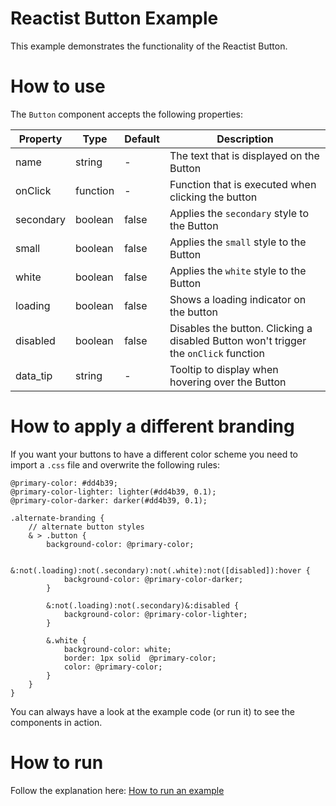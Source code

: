 # Reactist Button Example

This example demonstrates the functionality of the Reactist Button.

# How to use

The `Button` component accepts the following properties:

| Property | Type | Default | Description |
| --- | --- | --- | --- |
| name | string | - | The text that is displayed on the Button |
| onClick | function | - | Function that is executed when clicking the button |
| secondary | boolean | false | Applies the `secondary` style to the Button |
| small | boolean | false | Applies the `small` style to the Button |
| white | boolean | false | Applies the `white` style to the Button |
| loading | boolean | false | Shows a loading indicator on the button |
| disabled | boolean | false | Disables the button. Clicking a disabled Button won't trigger the `onClick` function |
| data_tip | string | - | Tooltip to display when hovering over the Button |

# How to apply a different branding
If you want your buttons to have a different color scheme you need to import a `.css` file and overwrite the following rules:

```less
@primary-color: #dd4b39;
@primary-color-lighter: lighter(#dd4b39, 0.1);
@primary-color-darker: darker(#dd4b39, 0.1);

.alternate-branding {
    // alternate button styles
    & > .button {
        background-color: @primary-color;

        &:not(.loading):not(.secondary):not(.white):not([disabled]):hover {
            background-color: @primary-color-darker;
        }

        &:not(.loading):not(.secondary)&:disabled {
            background-color: @primary-color-lighter;
        }

        &.white {
            background-color: white;
            border: 1px solid  @primary-color;
            color: @primary-color;
        }
    }
}
```

You can always have a look at the example code (or run it) to see the components in action.

# How to run

Follow the explanation here: [How to run an example](../README.md#how-to-run)
